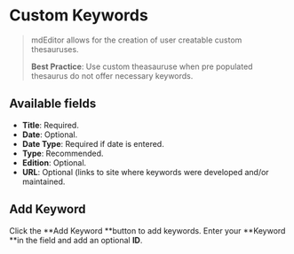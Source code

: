 # Custom Keywords

> mdEditor allows for the creation of user creatable custom thesauruses.  
>   
> **Best Practice**: Use custom theasauruse when pre populated thesaurus do not offer necessary keywords.

## Available fields

* **Title**: Required.
* **Date**: Optional.
* **Date Type**: Required if date is entered.
* **Type**: Recommended.
* **Edition**: Optional.
* **URL**: Optional \(links to site where keywords were developed and/or maintained.

## Add Keyword

Click the **Add Keyword **button to add keywords. Enter your **Keyword **in the field and add an optional **ID**.



